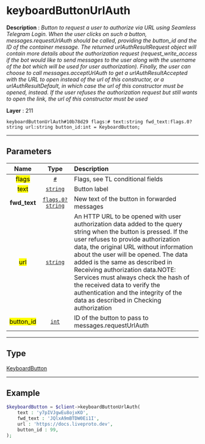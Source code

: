 # keyboardButtonUrlAuth

**Description** : *Button to request a user to authorize via URL using Seamless Telegram Login. When the user clicks on such a button, messages.requestUrlAuth should be called, providing the button_id and the ID of the container message. The returned urlAuthResultRequest object will contain more details about the authorization request (request_write_access if the bot would like to send messages to the user along with the username of the bot which will be used for user authorization). Finally, the user can choose to call messages.acceptUrlAuth to get a urlAuthResultAccepted with the URL to open instead of the url of this constructor, or a urlAuthResultDefault, in which case the url of this constructor must be opened, instead. If the user refuses the authorization request but still wants to open the link, the url of this constructor must be used*

**Layer** : 211

```tl
keyboardButtonUrlAuth#10b78d29 flags:# text:string fwd_text:flags.0?string url:string button_id:int = KeyboardButton;
```

---

## Parameters

| Name | Type | Description |
| :---: | :---: | :--- |
| <mark>flags</mark> | [`#`](type/#) | Flags, see TL conditional fields |
| <mark>text</mark> | [`string`](type/string) | Button label |
| **fwd_text** | [`flags.0?string`](type/string) | New text of the button in forwarded messages |
| <mark>url</mark> | [`string`](type/string) | An HTTP URL to be opened with user authorization data added to the query string when the button is pressed. If the user refuses to provide authorization data, the original URL without information about the user will be opened. The data added is the same as described in Receiving authorization data.NOTE: Services must always check the hash of the received data to verify the authentication and the integrity of the data as described in Checking authorization |
| <mark>button_id</mark> | [`int`](type/int) | ID of the button to pass to messages.requestUrlAuth |

---

## Type

[KeyboardButton](type/KeyboardButton)

---

## Example

```php
$keyboardButton = $client->keyboardButtonUrlAuth(
	text : 'y7pIVJgwEu8ojxKO',
	fwd_text : 'JQlxA9mBTDW0Ei1I',
	url : 'https://docs.liveproto.dev',
	button_id : 99,
);
```